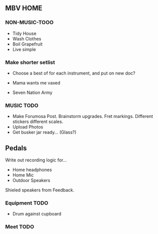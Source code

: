 ## MBV HOME

### NON-MUSIC-TOOO

- Tidy House
- Wash Clothes
- Boil Grapefruit
- Live simple

### Make shorter setlist 

- Choose a best of for each instrument,  and put on new doc? 

- Mama wants me vaxed
- Seven Nation Army

### MUSIC TODO

- Make Forumosa Post. Brainstorm upgrades. Fret markings. Different stickers different scales. 
- Upload Photos
- Get busker jar ready... (Glass?)

## Pedals

Write out recording logic for... 
 
- Home headphones
- Home Mic
- Outdoor Speakers

Shieled speakers from Feedback.

### Equipment TODO

- Drum against cupboard

### Meet TODO






